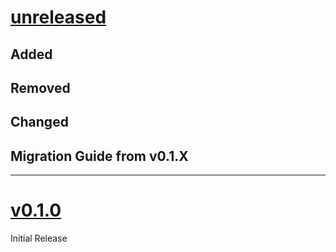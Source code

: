 # [unreleased](https://github.com/SillyFreak/typst-prequery/releases/tag/)
## Added

## Removed

## Changed

## Migration Guide from v0.1.X

---

# [v0.1.0](https://github.com/SillyFreak/typst-prequery/releases/tag/v0.1.0)
Initial Release

